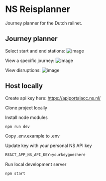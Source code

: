 # NS Reisplanner

Journey planner for the Dutch railnet. 

## Journey planner
Select start and end stations:
![image](https://github.com/Daveyvdweide/react-ns-reisplanner/assets/55092870/4c0a1052-7ccf-44fb-b424-4e4c764c4788)

View a specific journey:
![image](https://github.com/Daveyvdweide/react-ns-reisplanner/assets/55092870/97b12b42-6139-4c39-bc96-172ae5a9efd4)

View disruptions:
![image](https://github.com/Daveyvdweide/react-ns-reisplanner/assets/55092870/1f01c4c3-98a0-4e5f-a4a2-5e09e46157b8)

## Host locally
Create api key here: https://apiportalacc.ns.nl/

Clone project locally

Install node modules

```cmd
npm run dev
```

Copy .env.example to .env

Update key with your personal NS API key

```js
REACT_APP_NS_API_KEY=yourkeygoeshere
```

Run local development server

```cmd
npm start
```
